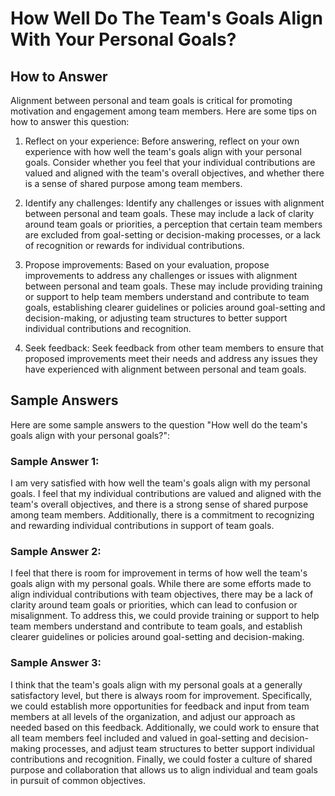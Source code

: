 How Well Do The Team's Goals Align With Your Personal Goals?
===================================================================================

How to Answer
-------------

Alignment between personal and team goals is critical for promoting motivation and engagement among team members. Here are some tips on how to answer this question:

1. Reflect on your experience: Before answering, reflect on your own experience with how well the team's goals align with your personal goals. Consider whether you feel that your individual contributions are valued and aligned with the team's overall objectives, and whether there is a sense of shared purpose among team members.

2. Identify any challenges: Identify any challenges or issues with alignment between personal and team goals. These may include a lack of clarity around team goals or priorities, a perception that certain team members are excluded from goal-setting or decision-making processes, or a lack of recognition or rewards for individual contributions.

3. Propose improvements: Based on your evaluation, propose improvements to address any challenges or issues with alignment between personal and team goals. These may include providing training or support to help team members understand and contribute to team goals, establishing clearer guidelines or policies around goal-setting and decision-making, or adjusting team structures to better support individual contributions and recognition.

4. Seek feedback: Seek feedback from other team members to ensure that proposed improvements meet their needs and address any issues they have experienced with alignment between personal and team goals.

Sample Answers
--------------

Here are some sample answers to the question "How well do the team's goals align with your personal goals?":

### Sample Answer 1:

I am very satisfied with how well the team's goals align with my personal goals. I feel that my individual contributions are valued and aligned with the team's overall objectives, and there is a strong sense of shared purpose among team members. Additionally, there is a commitment to recognizing and rewarding individual contributions in support of team goals.

### Sample Answer 2:

I feel that there is room for improvement in terms of how well the team's goals align with my personal goals. While there are some efforts made to align individual contributions with team objectives, there may be a lack of clarity around team goals or priorities, which can lead to confusion or misalignment. To address this, we could provide training or support to help team members understand and contribute to team goals, and establish clearer guidelines or policies around goal-setting and decision-making.

### Sample Answer 3:

I think that the team's goals align with my personal goals at a generally satisfactory level, but there is always room for improvement. Specifically, we could establish more opportunities for feedback and input from team members at all levels of the organization, and adjust our approach as needed based on this feedback. Additionally, we could work to ensure that all team members feel included and valued in goal-setting and decision-making processes, and adjust team structures to better support individual contributions and recognition. Finally, we could foster a culture of shared purpose and collaboration that allows us to align individual and team goals in pursuit of common objectives.
